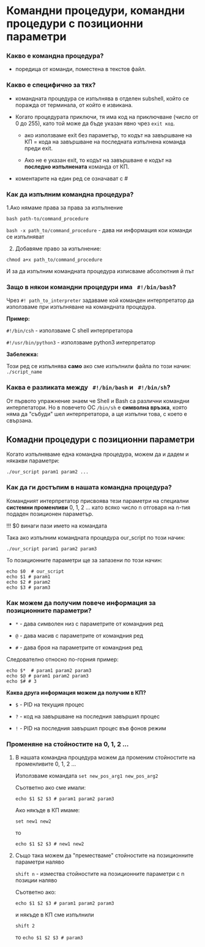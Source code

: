 # Командни процедури, командни процедури с позиционни параметри
### Какво е командна процедура? 
- поредица от команди, поместена в текстов файл. 

### Какво е специфично за тях?
-  командната процедура се изпълнява в отделен subshell, който се поражда от терминала, от който е извикана. 

- Когато процедурата приключи, тя има код на приключване (число от 0 до 255), като той може да бъде указан явно чрез `exit код`. 

	- ако използваме exit без параметър, то кодът на завършване на КП = кода на завършване на последната изпълнена команда преди exit.
	
	- Ако не е указан exit, то кодът на завършване е кодът на **последно изпълнената** команда от КП. 

- коментарите на един ред се означават с #

### Как да изпълним командна процедура?

1.Aко нямаме права за права за изпълнение

`bash path-to/command_procedure`

`bash -x path_to/command_procedure` - дава ни информация кои команди се изпълняват

2. Добавяме право за изпълнение:

`chmod a+x path_to/command_procedure`

И за да изпълним командната процедура изписваме абсолютния й път

### Защо в някои командни процедури има ` #!/bin/bash`?

Чрез `#! path_to_interpreter` задаваме кой команден интерпретатор да използваме при изпълняване на командната процедура. 

**Пример:**

`#!/bin/csh` - използваме C shell интерпретатора

`#!/usr/bin/python3` - използваме python3 интерпретатор

**Забележка:**

Този ред сe изпълнява **само** ако сме изпълнили файла по този начин: `./script_name`

### Каква е разликата между ` #!/bin/bash` и ` #!/bin/sh`?

От първото упражнение знаем че Shell и Bash са различни командни интерпетатори. Но в повечето ОС `/bin/sh` е **символна връзка**, която няма да "събуди" шел интерпретатора, а ще изпълни това, с което е свързана. 


## Комадни процедури с позиционни параметри

Когато изпълняваме една командна процедура, можем да и дадем и някакви параметри:

`./our_script param1 param2 ...`

### Как да ги достъпим в нашата командна процедура?

Командният интерпретатор присвоява тези параметри на специални **системни променливи** 0, 1, 2 ... като всяко число n отговаря на n-тия подаден позиционен параметър. 

!!! $0 винаги пази името на командата

Така ако изпълним командната процедура our_script по този начин:

`./our_script param1 param2 param3`

То позиционните параметри ще за запазени по този начин:

```
еcho $0  # our_script
echo $1 # param1
echo $2 # param2
echo $3 # param3
``` 

### Как можем да получим повече информация за позиционните параметри? 

- `*` - дава символен низ с параметрите от командния ред  

- `@` - дава масив с параметрите от командния ред

- `#` - дава броя на параметрите от командния ред  

Следователно относно по-горния пример: 
```
еcho $*  # param1 param2 param3
echo $@ # param1 param2 param3
echo $# # 3
``` 

**Каква друга информация можем да получим в КП?**
- `$` - PID на текущия процес

- `?` - код на завършване на последния завършил процес  

- `!` - PID на последния завършил процес във фонов режим

### Променяне на стойностите на 0, 1, 2 ...

1. В нашата командна процедура можем да променим стойностите на променливите 0, 1, 2 ...

	Използваме командата `set new_pos_arg1 new_pos_arg2`

	Съответно ако сме имали:
	
	`echo $1 $2 $3 # param1 param2 param3`
	 
	 Ако някъде в КП имаме:

	`set new1 new2`

	то 

	`echo $1 $2 $3 # new1 new2`

2. Също така можем да "преместваме" стойностите на позиционните параметри наляво 

	`shift n` - измества стойностите на позиционните параметри с n позиции наляво
	
	Съответно ако:

	`echo $1 $2 $3 # param1 param2 param3`
	
	и някъде в КП сме изпълнили 
	
	`shift 2`

	то `echo $1 $2 $3 # param3`
